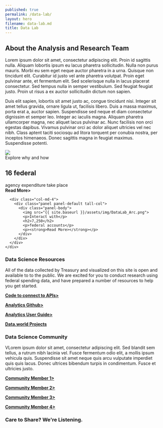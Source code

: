```yaml
---
published: true
permalink: /data-lab/
layout: hero
filename: data-lab.md
title: Data Lab
---
```


<!--wider column left side of page-->
<div class="col-md-8">
<!--top paragraph-->    
  <h2 class="mt-0">About the Analysis and Research Team</h2>
  <p>Lorem ipsum dolor sit amet, consectetur adipiscing elit. Proin id sagittis nulla. Aliquam lobortis ipsum eu lacus pharetra sollicitudin. Nulla non purus mauris. Morbi eu sem eget neque auctor pharetra in a urna. Quisque non tincidunt elit. Curabitur id justo vel ante pharetra volutpat. Proin eget pulvinar ante, et fermentum elit. Sed scelerisque nulla in lacus placerat consectetur. Sed tempus nulla in semper vestibulum. Sed feugiat feugiat justo. Proin ut risus a ex auctor sollicitudin dictum non sapien.</p>
  <p>Duis elit sapien, lobortis sit amet justo ac, congue tincidunt nisi. Integer sit amet tellus gravida, ornare ligula ut, facilisis libero. Duis a massa maximus, porta erat a, auctor sapien. Suspendisse sed neque et diam consectetur dignissim et semper leo. Integer ac iaculis magna. Aliquam pharetra ullamcorper magna, nec aliquet lacus pulvinar ac. Nunc facilisis non orci egestas dapibus. Vivamus pulvinar orci ac dolor aliquet ultricies vel nec nibh. Class aptent taciti sociosqu ad litora torquent per conubia nostra, per inceptos himenaeos. Donec sagittis magna in feugiat maximus. Suspendisse potenti.</p>
<!--four panels-->

  <div class="panel-container">
    <div class="col-md-4">
        <div class="panel panel-default short-col">
          <div class="panel-body">
            <img src="{{ site.baseurl }}/assets/img/DataLab_Capitol.png">
            <div>Explore why and how</div>
            <h2>16 federal</h2>
            <div>agency expenditure take place</div>
            <div><strong>Read More></strong><div>
          </div>
        </div>

      <div class="col-md-4">
        <div class="panel panel-default tall-col">
          <div class="panel-body">
            <img src="{{ site.baseurl }}/assets/img/DataLab_Arc.png">
            <p>Interact with</p>
            <h2>7,250</h2>
            <p>federal accounts</p>
            <p><strong>Read More></strong></p>
          </div>
        </div>
      </div>
    </div>
<!--second row of boxes
      <div class="col-md-6">
      <div class="panel panel-default short-col">
          <div class="panel-body">
            <img src="{{ site.baseurl }}/assets/img/DataLab_Keyboard.png">
            <p>Explore</p>
            <h2>122,452</h2>
            <p>federal contracts</p>
            <p><strong>Read More></strong></p>
          </div>
          </div>

      <div class="col-md-6">
        <div class="panel panel-default tall-col">
          <div class="panel-body">
            <img src="{{ site.baseurl }}/assets/img/DataLab_Tower.png">
            <p>The federal government provided</p>
            <h2>over $1 million</h2>
            <p>in research funding to colleges and universityies</p>
            <p><strong>Read More></strong></p>
          </div>
        </div>
      </div>
    </div>
  </div>
</div>
narrow righthand column-->
</div>
<div class="col-md-4 mt-50">
<!--Data Science Resources-->
  <div class="panel panel-default">
    <div class="panel-heading">
      <div class="media">
        <div class="media-left">
          <span class="data-resources-logo"></span>
        </div>
        <div class="media-header">
          <h3>Data Science Resources</h3>
        </div>
      </div>
    </div>
    <div class="panel-body">
      <p>All of the data collected by Treasury and visualized on this site is open and available to to the public. We are excited for you to conduct research using federal spending data, and have prepared a number of resources to help you get started. </p>
      <p><a href="[insert website url]"><strong>Code to connect to APIs></strong></a>
      <p><a href="[insert website url"><strong>Analytics Github></strong></a>
      <p><a href="[insert website url"><strong>Analytics User Guide></strong></a>
      <p><a href="[insert website url]"><strong>Data.world Projects</strong></a>
    </div>
  </div>
<!--Data Science Community-->
  <div class="panel panel-default">
          <div class="panel-heading">
            <div class="media">
              <div class="media-left">
                <span class="data-community-logo"></span>
              </div>
              <div class="media-header">
                <h3>Data Science Community</h3>
              </div>
            </div>  
          </div>
          <div class="panel-body">
            <p>VLorem ipsum dolor sit amet, consectetur adipiscing elit. Sed blandit sem tellus, a rutrum nibh lacinia vel. Fusce fermentum odio elit, a mollis ipsum vehicula quis. Suspendisse sit amet neque quis arcu vulputate imperdiet quis quis lacus. Donec ultrices bibendum turpis in condimentum. Fusce et ultricies justo.</p>
            <p><a href="[insert website url]"><strong>Community Member 1></strong></a>
            <p><a href="[insert website url]"><strong>Community Member 2></strong></a>
            <p><a href="[insert website url]"><strong>Community Member 3></strong></a>
            <p><a href="[insert website url]"><strong>Community Member 4></strong></a>
          </div>
      </div>
  </div>
<!--Care to Share Pannel-->
  <div class="panel panel-default">
    <div class="panel-heading">
      <div class="media">
        <div class="media-left">
          <span class="data-share-logo">
        </div>
        <div class="media-header">
          <h3>Care to Share? We're Listening.</h3>
        </div>
    </div>
  </div>
</div>
